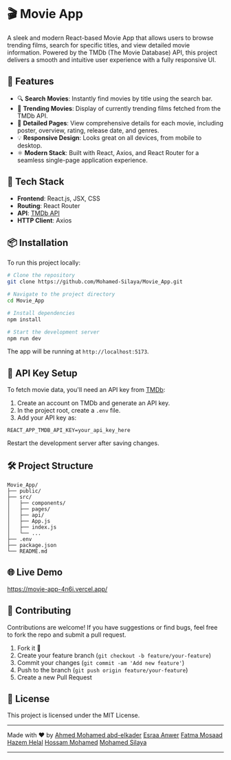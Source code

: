 # 🎬 Movie App

A sleek and modern React-based Movie App that allows users to browse trending films, search for specific titles, and view detailed movie information. Powered by the TMDb (The Movie Database) API, this project delivers a smooth and intuitive user experience with a fully responsive UI.

## 🚀 Features

- 🔍 **Search Movies**: Instantly find movies by title using the search bar.
- 🌟 **Trending Movies**: Display of currently trending films fetched from the TMDb API.
- 📄 **Detailed Pages**: View comprehensive details for each movie, including poster, overview, rating, release date, and genres.
- 💡 **Responsive Design**: Looks great on all devices, from mobile to desktop.
- ⚛️ **Modern Stack**: Built with React, Axios, and React Router for a seamless single-page application experience.

## 🧰 Tech Stack

- **Frontend**: React.js, JSX, CSS
- **Routing**: React Router
- **API**: [TMDb API](https://www.themoviedb.org/)
- **HTTP Client**: Axios

## 📦 Installation

To run this project locally:

```bash
# Clone the repository
git clone https://github.com/Mohamed-Silaya/Movie_App.git

# Navigate to the project directory
cd Movie_App

# Install dependencies
npm install

# Start the development server
npm run dev
```

The app will be running at `http://localhost:5173`.

## 🔑 API Key Setup

To fetch movie data, you'll need an API key from [TMDb](https://www.themoviedb.org/documentation/api):

1. Create an account on TMDb and generate an API key.
2. In the project root, create a `.env` file.
3. Add your API key as:

```env
REACT_APP_TMDB_API_KEY=your_api_key_here
```

Restart the development server after saving changes.

## 🛠️ Project Structure

```
Movie_App/
├── public/
├── src/
│   ├── components/
│   ├── pages/
│   ├── api/
│   ├── App.js
│   ├── index.js
│   └── ...
├── .env
├── package.json
└── README.md
```

## 🌐 Live Demo

https://movie-app-4n6i.vercel.app/

## 🤝 Contributing

Contributions are welcome! If you have suggestions or find bugs, feel free to fork the repo and submit a pull request.

1. Fork it 🍴
2. Create your feature branch (`git checkout -b feature/your-feature`)
3. Commit your changes (`git commit -am 'Add new feature'`)
4. Push to the branch (`git push origin feature/your-feature`)
5. Create a new Pull Request

## 📄 License

This project is licensed under the MIT License.

---

Made with ❤️ by
[Ahmed Mohamed abd-elkader](https://github.com/ahmedabd-elkader)
[Esraa Anwer](https://github.com/EsraaAnwerIsmail)
[Fatma Mosaad](https://github.com/Fatma-mosaad)
[Hazem Helal](https://github.com/Hazemhelal14)
[Hossam Mohamed](https://github.com/hossamkoky599)
[Mohamed Silaya](https://github.com/Mohamed-Silaya)

---
